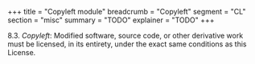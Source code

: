 +++
title = "Copyleft module"
breadcrumb = "Copyleft"
segment = "CL"
section = "misc"
summary = "TODO"
explainer = "TODO"
+++

8.3. *Copyleft*: Modified software, source code, or other derivative work must be licensed, in its entirety, under the exact same conditions as this License.

